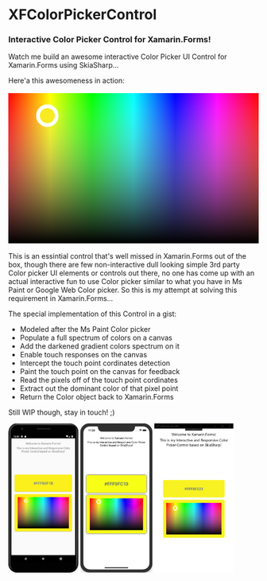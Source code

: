 # XFColorPickerControl

### Interactive Color Picker Control for Xamarin.Forms!

Watch me build an awesome interactive Color Picker UI Control for Xamarin.Forms using SkiaSharp...


Here'a this awesomeness in action:  <br /><br />
<img src="/XFColorPickerControl/screenshots/Color Picker Control for Xamarin.Forms by Udara Alwis.png"/>

This is an essintial control that's well missed in Xamarin.Forms out of the box, though there are few non-interactive dull looking simple 3rd party Color picker UI elements or controls out there, no one has come up with an actual interactive fun to use Color picker similar to what you have in Ms Paint or Google Web Color picker. So this is my attempt at solving this requirement in Xamarin.Forms...

The special implementation of this Control in a gist:

- Modeled after the Ms Paint Color picker
- Populate a full spectrum of colors on a canvas
- Add the darkened gradient colors spectrum on it
- Enable touch responses on the canvas
- Intercept the touch point cordinates detection
- Paint the touch point on the canvas for feedback
- Read the pixels off of the touch point cordinates
- Extract out the dominant color of that pixel point
- Return the Color object back to Xamarin.Forms

Still WIP though, stay in touch! ;) 

<img src="/XFColorPickerControl/screenshots/ScreenshotAndroid.png" height="300"/> <img src="/XFColorPickerControl/screenshots/ScreenshotiOS.png" height="300"/> <img src="/XFColorPickerControl/screenshots/ScreenshotUWP.png" height="300"/>